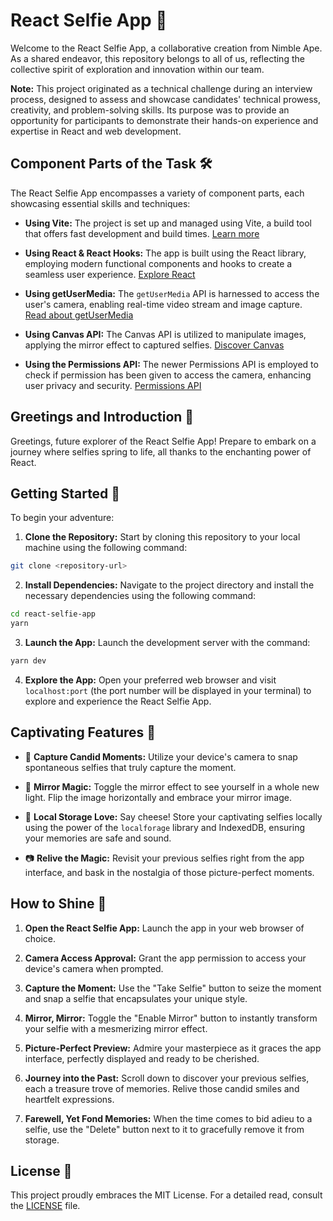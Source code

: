 # React Selfie App 📸

Welcome to the React Selfie App, a collaborative creation from Nimble Ape. As a shared endeavor, this repository belongs to all of us, reflecting the collective spirit of exploration and innovation within our team.

**Note:** This project originated as a technical challenge during an interview process, designed to assess and showcase candidates' technical prowess, creativity, and problem-solving skills. Its purpose was to provide an opportunity for participants to demonstrate their hands-on experience and expertise in React and web development.

## Component Parts of the Task 🛠️

The React Selfie App encompasses a variety of component parts, each showcasing essential skills and techniques:

- **Using Vite:** The project is set up and managed using Vite, a build tool that offers fast development and build times. [Learn more](https://vitejs.dev/)

- **Using React & React Hooks:** The app is built using the React library, employing modern functional components and hooks to create a seamless user experience. [Explore React](https://reactjs.org/)

- **Using getUserMedia:** The `getUserMedia` API is harnessed to access the user's camera, enabling real-time video stream and image capture. [Read about getUserMedia](https://developer.mozilla.org/en-US/docs/Web/API/MediaDevices/getUserMedia)

- **Using Canvas API:** The Canvas API is utilized to manipulate images, applying the mirror effect to captured selfies. [Discover Canvas](https://developer.mozilla.org/en-US/docs/Web/API/Canvas_API)

- **Using the Permissions API:** The newer Permissions API is employed to check if permission has been given to access the camera, enhancing user privacy and security. [Permissions API](https://developer.mozilla.org/en-US/docs/Web/API/Permissions_API)

## Greetings and Introduction 👋

Greetings, future explorer of the React Selfie App! Prepare to embark on a journey where selfies spring to life, all thanks to the enchanting power of React.

## Getting Started 🌟

To begin your adventure:

1. **Clone the Repository:** Start by cloning this repository to your local machine using the following command:

```bash
git clone <repository-url>
```

2. **Install Dependencies:** Navigate to the project directory and install the necessary dependencies using the following command:

```bash
cd react-selfie-app
yarn
```

3. **Launch the App:** Launch the development server with the command:

```bash
yarn dev
```

4. **Explore the App:** Open your preferred web browser and visit `localhost:port` (the port number will be displayed in your terminal) to explore and experience the React Selfie App.

## Captivating Features 🌟

- 📸 **Capture Candid Moments:** Utilize your device's camera to snap spontaneous selfies that truly capture the moment.

- 🔄 **Mirror Magic:** Toggle the mirror effect to see yourself in a whole new light. Flip the image horizontally and embrace your mirror image.

- 💾 **Local Storage Love:** Say cheese! Store your captivating selfies locally using the power of the `localforage` library and IndexedDB, ensuring your memories are safe and sound.

- 📷 **Relive the Magic:** Revisit your previous selfies right from the app interface, and bask in the nostalgia of those picture-perfect moments.

## How to Shine 🌟

1. **Open the React Selfie App:** Launch the app in your web browser of choice.

2. **Camera Access Approval:** Grant the app permission to access your device's camera when prompted.

3. **Capture the Moment:** Use the "Take Selfie" button to seize the moment and snap a selfie that encapsulates your unique style.

4. **Mirror, Mirror:** Toggle the "Enable Mirror" button to instantly transform your selfie with a mesmerizing mirror effect.

5. **Picture-Perfect Preview:** Admire your masterpiece as it graces the app interface, perfectly displayed and ready to be cherished.

6. **Journey into the Past:** Scroll down to discover your previous selfies, each a treasure trove of memories. Relive those candid smiles and heartfelt expressions.

7. **Farewell, Yet Fond Memories:** When the time comes to bid adieu to a selfie, use the "Delete" button next to it to gracefully remove it from storage.
## License 📜

This project proudly embraces the MIT License. For a detailed read, consult the [LICENSE](LICENSE) file.
